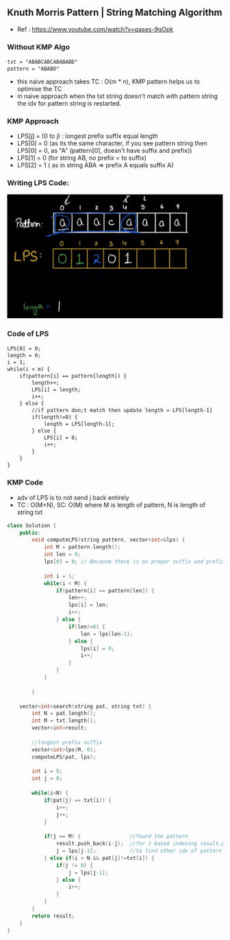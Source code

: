 ## Knuth Morris Pattern | String Matching Algorithm

- Ref : https://www.youtube.com/watch?v=qases-9gOpk


### Without KMP Algo
```
txt = "ABABCABCABABABD"
pattern = "ABABD"
```

- this naive approach takes TC : O(m * n), KMP pattern helps us to optimise the TC
- in naive approach when the txt string doesn't match with pattern string the idx for pattern string is restarted.


### KMP Approach
- LPS[j] = (0 to j) : longest prefix suffix equal length
- LPS[0] = 0 (as its the same character, if you see pattern string then LPS[0] = 0, as "A" (pattern[0], doesn't have suffix and prefix))
- LPS[1] = 0 (for string AB, no prefix = to suffix)
- LPS[2] = 1 ( as in string ABA => prefix A equals suffix A)


### Writing LPS Code:
<img src="./img/kmp.png">

### Code of LPS
```
LPS[0] = 0;
length = 0;
i = 1;
while(i < m) {
    if(pattern[i] == pattern[length]) {
        length++;
        LPS[i] = length;
        i++;
    } else {
        //if pattern don;t match then update length = LPS[length-1]
        if(length!=0) {
            length = LPS[length-1];
        } else {
            LPS[i] = 0;
            i++;
        }
    }
}

```

### KMP Code
- adv of LPS is to not send j back entirely
- TC : O(M+N), SC: O(M) where M is length of pattern, N is length of string txt
```c++
class Solution {
    public:
        void computeLPS(string pattern, vector<int>&lps) {
            int M = pattern.length();
            int len = 0;
            lps[0] = 0; // Because there is no proper suffix and prefix of pattern[0..0]

            int i = 1;
            while(i < M) {
                if(pattern[i] == pattern[len]) {
                    len++;
                    lps[i] = len;
                    i++;
                } else {
                    if(len!=0) {
                        len = lps[len-1];
                    } else {
                        lps[i] = 0;
                        i++;
                    }
                }
            }

        }

    vector<int>search(string pat, string txt) {
        int N = pat.length();
        int M = txt.length();
        vector<int>result;

        //longest prefix suffix
        vector<int>lps(M, 0);
        computeLPS(pat, lps);

        int i = 0;
        int j = 0;

        while(i<N) {
            if(pat[j] == txt[i]) {
                i++;
                j++;
            }

            if(j == M) {                //found the pattern
                result.push_back(i-j);  //for 1 based indexing result.push_back(i-j+1)
                j = lps[j-1];           //to find other idx of pattern matching we move j back to lps[j-1]
            } else if(i < N && pat[j]!=txt[i]) {
                if(j != 0) {
                    j = lps[j-1];
                } else {
                    i++;
                }
            }
        }
        return result;
    }
}

```